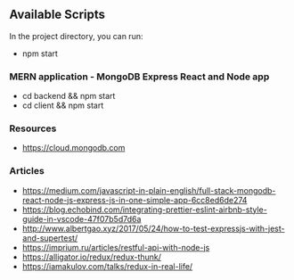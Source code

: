 ## Available Scripts

In the project directory, you can run:

- npm start
 
### MERN application - MongoDB Express React and Node app

- cd backend && npm start
- cd client && npm start

### Resources
- https://cloud.mongodb.com

### Articles

- https://medium.com/javascript-in-plain-english/full-stack-mongodb-react-node-js-express-js-in-one-simple-app-6cc8ed6de274
- https://blog.echobind.com/integrating-prettier-eslint-airbnb-style-guide-in-vscode-47f07b5d7d6a
- http://www.albertgao.xyz/2017/05/24/how-to-test-expressjs-with-jest-and-supertest/
- https://imprium.ru/articles/restful-api-with-node-js
- https://alligator.io/redux/redux-thunk/
- https://iamakulov.com/talks/redux-in-real-life/